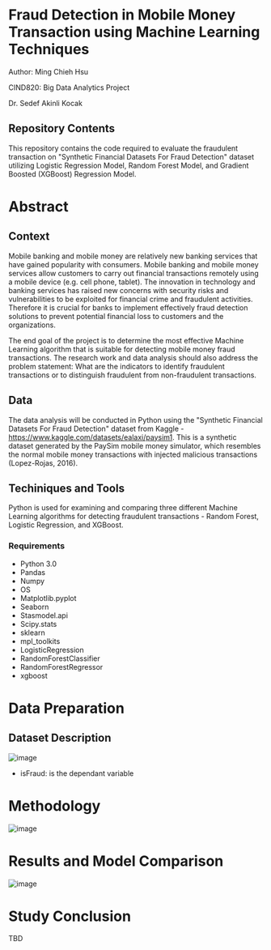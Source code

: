 # Fraud Detection in Mobile Money Transaction using Machine Learning Techniques
Author: Ming Chieh Hsu

CIND820: Big Data Analytics Project

Dr. Sedef Akinli Kocak

## Repository Contents
This repository contains the code required to evaluate the fraudulent transaction on "Synthetic Financial Datasets For Fraud Detection" dataset utilizing Logistic Regression Model, Random Forest Model, and Gradient Boosted (XGBoost) Regression Model.

# Abstract
## Context
Mobile banking and mobile money are relatively new banking services that have gained popularity with consumers. Mobile banking and mobile money services allow customers to carry out financial transactions remotely using a mobile device (e.g. cell phone, tablet). The innovation in technology and banking services has raised new concerns with security risks and vulnerabilities to be exploited for financial crime and fraudulent activities. Therefore it is crucial for banks to implement effectively fraud detection solutions to prevent potential financial loss to customers and the organizations.

The end goal of the project is to determine the most effective Machine Learning algorithm that is suitable for detecting mobile money fraud transactions. The research work and data analysis should also address the problem statement:  What are the indicators to identify fraudulent transactions or to distinguish fraudulent from non-fraudulent transactions.

## Data
The data analysis will be conducted in Python using the "Synthetic Financial Datasets For Fraud Detection" dataset from Kaggle - https://www.kaggle.com/datasets/ealaxi/paysim1. This is a synthetic dataset generated by the PaySim mobile money simulator, which resembles the normal mobile money transactions with injected malicious transactions (Lopez-Rojas, 2016).

## Techiniques and Tools
Python is used for examining and comparing three different Machine Learning algorithms for detecting fraudulent transactions - Random Forest, Logistic Regression, and XGBoost. 

### Requirements
- Python 3.0
- Pandas
- Numpy
- OS
- Matplotlib.pyplot
- Seaborn
- Stasmodel.api
- Scipy.stats
- sklearn
- mpl_toolkits
- LogisticRegression
- RandomForestClassifier
- RandomForestRegressor
- xgboost

# Data Preparation
## Dataset Description
![image](https://user-images.githubusercontent.com/106894445/180917606-434db12b-2a75-4929-a15d-7dbae7e4ff9a.png)
- isFraud: is the dependant variable

# Methodology
![image](https://user-images.githubusercontent.com/106894445/180917687-de2565a7-7c48-4bfa-8fbc-e1f70ab4ef7d.png)

# Results and Model Comparison
![image](https://user-images.githubusercontent.com/106894445/180917783-51b4ffad-4c85-4506-ad31-afc8bb0cf4d9.png)

# Study Conclusion
TBD
